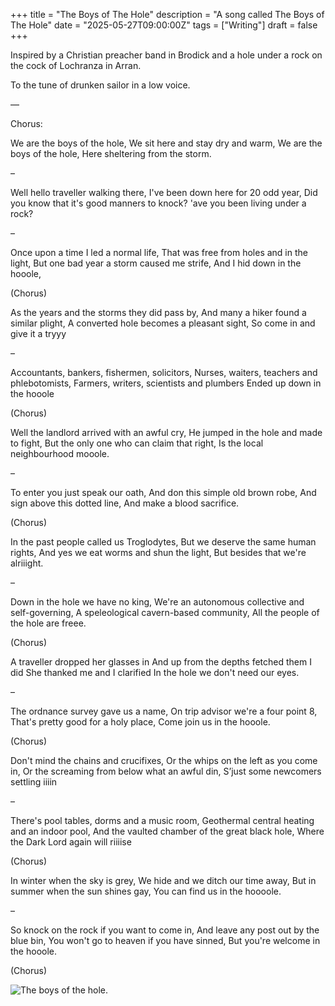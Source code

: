 +++
title = "The Boys of The Hole"
description = "A song called The Boys of The Hole"
date = "2025-05-27T09:00:00Z"
tags = ["Writing"]
draft = false
+++


Inspired by a Christian preacher band in Brodick and a hole under a rock on the cock of Lochranza in Arran.


To the tune of drunken sailor in a low voice.


—

Chorus:

We are the boys of the hole,
We sit here and stay dry and warm,
We are the boys of the hole,
Here sheltering from the storm.


–


Well hello traveller walking there,
I've been down here for 20 odd year,
Did you know that it's good manners to knock?
'ave you been living under a rock?

–


Once upon a time I led a normal life,
That was free from holes and in the light,
But one bad year a storm caused me strife,
And I hid down in the hooole,


(Chorus)


As the years and the storms they did pass by,
And many a hiker found a similar plight,
A converted hole becomes a pleasant sight,
So come in and give it a tryyy

–


Accountants, bankers, fishermen, solicitors,
Nurses, waiters, teachers and phlebotomists,
Farmers, writers, scientists and plumbers
Ended up down in the hooole


(Chorus)


Well the landlord arrived with an awful cry,
He jumped in the hole and made to fight,
But the only one who can claim that right,
Is the local neighbourhood mooole.

–

To enter you just speak our oath,
And don this simple old brown robe,
And sign above this dotted line,
And make a blood sacrifice.


(Chorus)


In the past people called us Troglodytes,
But we deserve the same human rights,
And yes we eat worms and shun the light,
But besides that we're alriiight.

–

Down in the hole we have no king,
We're an autonomous collective and self-governing,
A speleological cavern-based community,
All the people of the hole are freee.


(Chorus)


A traveller dropped her glasses in
And up from the depths fetched them I did
She thanked me and I clarified
In the hole we don't need our eyes.

–

The ordnance survey gave us a name,
On trip advisor we're a four point 8,
That's pretty good for a holy place,
Come join us in the hooole.


(Chorus)


Don't mind the chains and crucifixes,
Or the whips on the left as you come in,
Or the screaming from below what an awful din,
S’just some newcomers settling iiiin

–

There's pool tables, dorms and a music room,
Geothermal central heating and an indoor pool,
And the vaulted chamber of the great black hole,
Where the Dark Lord again will riiiise


(Chorus)


In winter when the sky is grey,
We hide and we ditch our time away,
But in summer when the sun shines gay,
You can find us in the hoooole.

–

So knock on the rock if you want to come in,
And leave any post out by the blue bin,
You won't go to heaven if you have sinned,
But you're welcome in the hooole.

(Chorus)

![The boys of the hole.](/holeboys.jpg)
